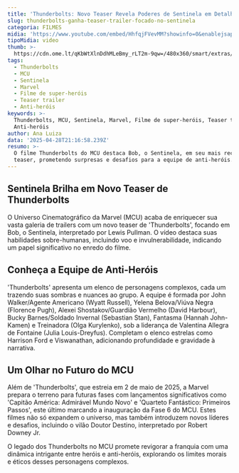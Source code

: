 ```yaml
---
title: 'Thunderbolts: Novo Teaser Revela Poderes de Sentinela em Detalhe'
slug: thunderbolts-ganha-teaser-trailer-focado-no-sentinela
categoria: FILMES
midia: 'https://www.youtube.com/embed/HhfqjFVevMM?showinfo=0&enablejsapi=1'
tipoMidia: video
thumb: >-
  https://cdn.ome.lt/qKbWtXlnDdhMLeBmy_rLT2m-9qw=/480x360/smart/extras/conteudos/Captura_de_tela_2025-04-28_173430.png
tags:
  - Thunderbolts
  - MCU
  - Sentinela
  - Marvel
  - Filme de super-heróis
  - Teaser trailer
  - Anti-heróis
keywords: >-
  Thunderbolts, MCU, Sentinela, Marvel, Filme de super-heróis, Teaser trailer,
  Anti-heróis
author: Ana Luiza
data: '2025-04-28T21:16:58.239Z'
resumo: >-
  O filme Thunderbolts do MCU destaca Bob, o Sentinela, em seu mais recente
  teaser, prometendo surpresas e desafios para a equipe de anti-heróis.
---
```


## Sentinela Brilha em Novo Teaser de Thunderbolts

<blockquote class="twitter-tweet"><a href="https://twitter.com/user/status/1916900223437205599"></a></blockquote>

O Universo Cinematográfico da Marvel (MCU) acaba de enriquecer sua vasta galeria de trailers com um novo teaser de 'Thunderbolts', focando em Bob, o Sentinela, interpretado por Lewis Pullman. O vídeo destaca suas habilidades sobre-humanas, incluindo voo e invulnerabilidade, indicando um papel significativo no enredo do filme.

## Conheça a Equipe de Anti-Heróis

'Thunderbolts' apresenta um elenco de personagens complexos, cada um trazendo suas sombras e nuances ao grupo. A equipe é formada por John Walker/Agente Americano (Wyatt Russell), Yelena Belova/Viúva Negra (Florence Pugh), Alexei Shostakov/Guardião Vermelho (David Harbour), Bucky Barnes/Soldado Invernal (Sebastian Stan), Fantasma (Hannah John-Kamen) e Treinadora (Olga Kurylenko), sob a liderança de Valentina Allegra de Fontaine (Julia Louis-Dreyfus). Completam o elenco estrelas como Harrison Ford e Viswanathan, adicionando profundidade e gravidade à narrativa.

## Um Olhar no Futuro do MCU

Além de 'Thunderbolts', que estreia em 2 de maio de 2025, a Marvel prepara o terreno para futuras fases com lançamentos significativos como 'Capitão América: Admirável Mundo Novo' e 'Quarteto Fantástico: Primeiros Passos', este último marcando a inauguração da Fase 6 do MCU. Estes filmes não só expandem o universo, mas também introduzem novos líderes e desafios, incluindo o vilão Doutor Destino, interpretado por Robert Downey Jr.

O legado dos Thunderbolts no MCU promete revigorar a franquia com uma dinâmica intrigante entre heróis e anti-heróis, explorando os limites morais e éticos desses personagens complexos.
